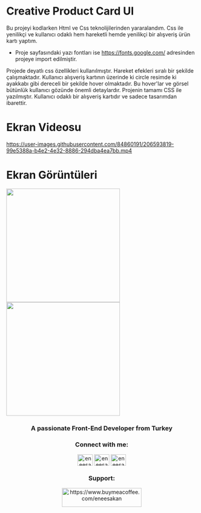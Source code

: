 # Creative Product Card UI

Bu projeyi kodlarken Html ve Css teknolijilerinden yararalandım. Css ile yenilikçi ve kullanıcı odaklı hem hareketli hemde yenilikçi bir alışveriş ürün kartı yaptım.

- Proje sayfasındaki yazı fontları ise https://fonts.google.com/ adresinden projeye import edilmiştir.

Projede deyatlı css özellikleri kullanılmıştır. Hareket efekleri sıralı bir şekilde çalışmaktadır. Kullanıcı alışveriş kartının üzerinde ki circle resimde ki ayakkabı gibi dereceli bir şekilde hover olmaktadır. Bu hover'lar ve görsel bütünlük kullanıcı gözünde önemli detaylardır. Projenin tamamı CSS ile yazılmıştır. Kullanıcı odaklı bir alışveriş kartıdır ve sadece tasarımdan ibarettir. 

# Ekran Videosu

https://user-images.githubusercontent.com/84860191/206593819-99e5388a-b4e2-4e32-8886-294dba4ea7bb.mp4

# Ekran Görüntüleri

<p float="center">
  <img src="https://user-images.githubusercontent.com/84860191/206594249-9c82fa44-3b32-4d39-8224-a3d7f0bbf818.png" width="300" />
  <img src="https://user-images.githubusercontent.com/84860191/206594270-6793aa09-38a5-43eb-8b94-ac1b52cc3130.png" width="300" />
</p>

<h3 align="center">A passionate Front-End Developer from Turkey</h3>

<h3 align="center">Connect with me:</h3>
<p align="center">
<a href="https://twitter.com/eneesakan" target="blank"><img align="center" src="https://raw.githubusercontent.com/rahuldkjain/github-profile-readme-generator/master/src/images/icons/Social/twitter.svg" alt="eneesakan" height="30" width="40" /></a>
<a href="https://linkedin.com/in/eneesakan" target="blank"><img align="center" src="https://raw.githubusercontent.com/rahuldkjain/github-profile-readme-generator/master/src/images/icons/Social/linked-in-alt.svg" alt="eneesakan" height="30" width="40" /></a>
<a href="https://instagram.com/eneesakan" target="blank"><img align="center" src="https://raw.githubusercontent.com/rahuldkjain/github-profile-readme-generator/master/src/images/icons/Social/instagram.svg" alt="eneesakan" height="30" width="40" /></a>
</p>

<h3 align="center">Support:</h3>
<p align="center"><a href="https://www.buymeacoffee.com/eneesakan"> <img src="https://cdn.buymeacoffee.com/buttons/v2/default-yellow.png" height="50" width="210" alt="https://www.buymeacoffee.com/eneesakan"/></a></p>
